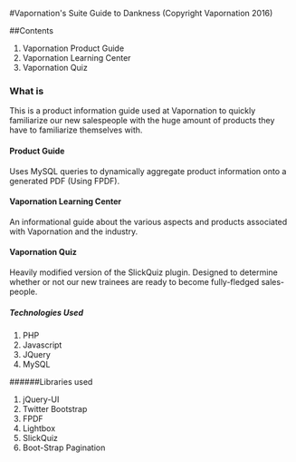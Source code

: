 #Vapornation's Suite Guide to Dankness
(Copyright Vapornation 2016)

##Contents
1. Vapornation Product Guide
2. Vapornation Learning Center
3. Vapornation Quiz

### What is
This is a product information guide used at Vapornation to quickly familiarize our new salespeople with the huge amount of products they have to familiarize themselves with.

#### Product Guide
Uses MySQL queries to dynamically aggregate product information onto a generated PDF (Using FPDF).

#### Vapornation Learning Center
An informational guide about the various aspects and products associated with Vapornation and the industry.

#### Vapornation Quiz
Heavily modified version of the SlickQuiz plugin. Designed to determine whether or not our new trainees are ready to become fully-fledged sales-people. 

##### Technologies Used
1. PHP
2. Javascript
3. JQuery
4. MySQL

######Libraries used
1. jQuery-UI
2. Twitter Bootstrap
3. FPDF
4. Lightbox
5. SlickQuiz
6. Boot-Strap Pagination
